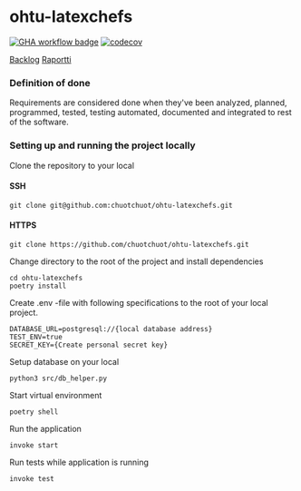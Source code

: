 # ohtu-latexchefs

[![GHA workflow badge](https://github.com/chuotchuot/ohtu-latexchefs/workflows/CI/badge.svg)](https://github.com/chuotchuot/ohtu-latexchefs/actions)
[![codecov](https://codecov.io/gh/chuotchuot/ohtu-latexchefs/graph/badge.svg?token=XKV2NWUEKH)](https://codecov.io/gh/chuotchuot/ohtu-latexchefs)

[Backlog](https://helsinkifi-my.sharepoint.com/:x:/g/personal/janteero_ad_helsinki_fi/EZOTEPWAgVVJnm4PhNXM8-YBn665Mru4h2k-IxQ7mwoASQ?e=rFcqFA) 
[Raportti](https://helsinkifi-my.sharepoint.com/:w:/g/personal/jukaveka_ad_helsinki_fi/EeEk6pX64XlGrvsd94C9UWEBMwR8j85hcpGLZ8a3U2G9qA)


### Definition of done

Requirements are considered done when they've been analyzed, planned, programmed, tested, testing automated, documented and integrated to rest of the software.

### Setting up and running the project locally

Clone the repository to your local
#### SSH
```
git clone git@github.com:chuotchuot/ohtu-latexchefs.git 
```
#### HTTPS
```
git clone https://github.com/chuotchuot/ohtu-latexchefs.git
```
Change directory to the root of the project and install dependencies
```
cd ohtu-latexchefs
poetry install
```
Create .env -file with following specifications to the root of your local project.
```
DATABASE_URL=postgresql://{local database address} 
TEST_ENV=true 
SECRET_KEY={Create personal secret key} 
```
Setup database on your local
```
python3 src/db_helper.py
```
Start virtual environment
```
poetry shell 
```
Run the application
```
invoke start 
```
Run tests while application is running
```
invoke test
```
